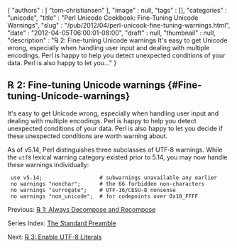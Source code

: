 {
   "authors" : [
      "tom-christiansen"
   ],
   "image" : null,
   "tags" : [],
   "categories" : "unicode",
   "title" : "Perl Unicode Cookbook: Fine-Tuning Unicode Warnings",
   "slug" : "/pub/2012/04/perl-unicook-fine-tuning-warnings.html",
   "date" : "2012-04-05T06:00:01-08:00",
   "draft" : null,
   "thumbnail" : null,
   "description" : "℞ 2: Fine-tuning Unicode warnings It's easy to get Unicode wrong, especially when handling user input and dealing with multiple encodings. Perl is happy to help you detect unexpected conditions of your data. Perl is also happy to let you..."
}





℞ 2: Fine-tuning Unicode warnings {#Fine-tuning-Unicode-warnings}
---------------------------------

It's easy to get Unicode wrong, especially when handling user input and
dealing with multiple encodings. Perl is happy to help you detect
unexpected conditions of your data. Perl is also happy to let you decide
if these unexpected conditions are worth warning about.

As of v5.14, Perl distinguishes three subclasses of UTF‑8 warnings.
While the `utf8` lexical warning category existed prior to 5.14, you may
now handle these warnings individually:

     use v5.14;                  # subwarnings unavailable any earlier
     no warnings "nonchar";      # the 66 forbidden non-characters
     no warnings "surrogate";    # UTF-16/CESU-8 nonsense
     no warnings "non_unicode";  # for codepoints over 0x10_FFFF

Previous: [℞ 1: Always Decompose and
Recompose](/media/_pub_2012_04_perl-unicook-fine-tuning-warnings/perl-unicode-cookbook-always-decompose-and-recompose.html)

Series Index: [The Standard
Preamble](/media/_pub_2012_04_perl-unicook-fine-tuning-warnings/perlunicook-standard-preamble.html)

Next: [℞ 3: Enable UTF-8
Literals](/media/_pub_2012_04_perl-unicook-fine-tuning-warnings/perlunicook-enable-utf-8-literals.html)


